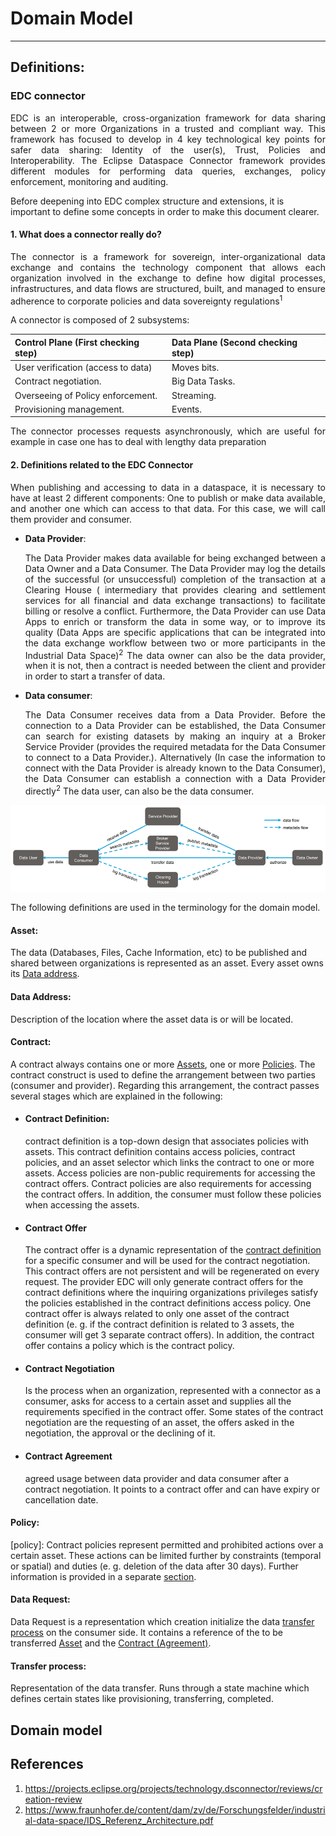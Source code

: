 # Domain Model
---

## Definitions:

### EDC connector

<p style='text-align: justify;'> EDC is an interoperable, cross-organization framework for data sharing between 2 or more Organizations in a trusted and
compliant way. This framework has focused to develop in 4 key technological key points for safer data sharing: Identity
of the user(s), Trust, Policies and Interoperability. The Eclipse Dataspace Connector framework provides different
modules for performing data queries, exchanges, policy enforcement, monitoring and auditing.

Before deepening into EDC complex structure and extensions, it is important to define some concepts in order to make
this document clearer.</p>

#### 1. What does a connector really do?

<p style='text-align: justify;'> The connector is a framework for sovereign, inter-organizational data exchange and contains the technology component that allows each organization involved in the exchange to define how digital processes, infrastructures, and data flows are structured, built, and managed to ensure adherence to corporate policies and data sovereignty regulations<sup>1</sup></p>

A connector is composed of 2 subsystems:

| **Control Plane (First checking step)** | **Data Plane (Second checking step)** |
|:----------------------------------------|:--------------------------------------|
| User verification (access to data)      | Moves bits.                           |
| Contract negotiation.                   | Big Data Tasks.                       |
| Overseeing of Policy enforcement.       | Streaming.                            |
| Provisioning management.                | Events.                               |

<p style='text-align: justify;'> The connector processes requests asynchronously, which are useful for example in case one has to deal with lengthy data preparation</p>

#### 2. Definitions related to the EDC Connector

<p style='text-align: justify;'> When publishing and accessing to data in a dataspace, it is necessary to have at least 2 different components: One to publish or make data available, and another one which can access to that data. For this case, we will call them provider and consumer. </p>

* **Data Provider**:

  <p style='text-align: justify;'> The Data Provider makes data available for being exchanged between a Data Owner and a Data Consumer. The Data Provider
  may log the details of the successful (or unsuccessful) completion of the transaction at a Clearing House (
  intermediary that provides clearing and settlement services for all financial and data exchange transactions) to
  facilitate billing or resolve a conflict. Furthermore, the Data Provider can use Data Apps to enrich or transform the
  data in some way, or to improve its quality (Data Apps are specific applications that can be integrated into the data
  exchange workflow between two or more participants in the Industrial Data Space)<sup>2</sup> The data owner can also be the data
  provider, when it is not, then a contract is needed between the client and provider in order to start a transfer of
  data. </p>

* **Data consumer**:

  <p style='text-align: justify;'>The Data Consumer receives data from a Data Provider. Before the connection to a Data Provider can be established, the
  Data Consumer can search for existing datasets by making an inquiry at a Broker Service Provider (provides the required
  metadata for the Data Consumer to connect to a Data Provider.). Alternatively (In case the information to connect with
  the Data Provider is already known to the Data Consumer), the Data Consumer can establish a connection with a Data
  Provider directly<sup>2</sup> The data user, can also be the data consumer.</p>

![img_3.png](dataConsumerDiagram.png)

The following definitions are used in the terminology for the domain model.

#### Asset:

The data (Databases, Files, Cache Information, etc) to be published and shared between organizations is represented as
an asset. Every asset owns its [Data address](#data-address).

#### Data Address:

Description of the location where the asset data is or will be located.

#### Contract:

A contract always contains one or more [Assets](#asset), one or more [Policies](#policy). The contract construct is used
to define the arrangement between two parties (consumer and provider). Regarding this arrangement, the contract passes
several stages which are explained in the following:

* #### Contract Definition:

  contract definition is a top-down design that associates policies with assets. This contract definition contains
  access policies, contract policies, and an asset selector which links the contract to one or more assets. Access
  policies are non-public requirements for accessing the contract offers. Contract policies are also requirements for
  accessing the contract offers. In addition, the consumer must follow these policies when accessing the assets.

* #### Contract Offer

  The contract offer is a dynamic representation of the [contract definition](#contract-definition)
  for a specific consumer and will be used for the contract negotiation. This contract offers are not persistent and
  will be regenerated on every request. The provider EDC will only generate contract offers for the contract definitions
  where the inquiring organizations privileges satisfy the policies established in the contract definitions access
  policy. One contract offer is always related to only one asset of the contract definition (e. g. if the contract
  definition is related to 3 assets, the consumer will get 3 separate contract offers). In addition, the contract offer
  contains a policy which is the contract policy.

* #### Contract Negotiation

  Is the process when an organization, represented with a connector as a consumer, asks for access to a certain asset
  and supplies all the requirements specified in the contract offer. Some states of the contract negotiation are the
  requesting of an asset, the offers asked in the negotiation, the approval or the declining of it.

* #### Contract Agreement

  agreed usage between data provider and data consumer after a contract negotiation. It points to a contract offer and
  can have expiry or cancellation date.

#### Policy:

[policy]: Contract policies represent permitted and prohibited actions over a certain asset. These actions can be
limited further by constraints (temporal or spatial) and duties (e. g. deletion of the data after 30 days). Further
information is provided in a separate [section](Policies.md).

#### Data Request:

Data Request is a representation which creation initialize the data [transfer process](#transfer-process) on the
consumer side. It contains a reference of the to be transferred [Asset](#asset) and
the [Contract (Agreement)](#contract-agreement).

#### Transfer process:

Representation of the data transfer. Runs through a state machine which defines certain states like provisioning,
transferring, completed.

## Domain model

## References

1. https://projects.eclipse.org/projects/technology.dsconnector/reviews/creation-review
2. https://www.fraunhofer.de/content/dam/zv/de/Forschungsfelder/industrial-data-space/IDS_Referenz_Architecture.pdf